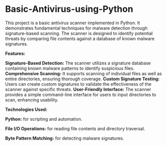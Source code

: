# Basic-Antivirus-using-Python
This project is a basic antivirus scanner implemented in Python. It demonstrates fundamental techniques for malware detection through signature-based scanning. The scanner is designed to identify potential threats by comparing file contents against a database of known malware signatures.

**Features:**

**Signature-Based Detection:** The scanner utilizes a signature database containing known malware patterns to identify suspicious files.
**Comprehensive Scanning:** It supports scanning of individual files as well as entire directories, ensuring thorough coverage.
**Custom Signature Testing:** Users can create custom signatures to validate the effectiveness of the scanner against specific threats.
**User-Friendly Interface:** The scanner provides a simple command-line interface for users to input directories to scan, enhancing usability.

**Technologies Used:**


**Python:** for scripting and automation.

**File I/O Operations:** for reading file contents and directory traversal.

**Byte Pattern Matching:** for detecting malware signatures.
